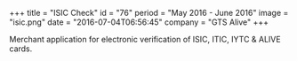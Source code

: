 +++
title = "ISIC Check"
id = "76"
period = "May 2016 - June 2016"
image = "isic.png"
date = "2016-07-04T06:56:45"
company = "GTS Alive"
+++

Merchant application for electronic verification of ISIC, ITIC, IYTC &amp; ALIVE cards.
